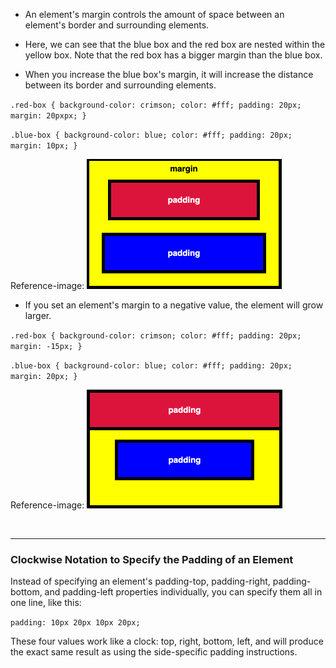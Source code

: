 - An element's margin controls the amount of space between an element's border and surrounding elements.

- Here, we can see that the blue box and the red box are nested within the yellow box. Note that the red box has a bigger margin than the blue box.

- When you increase the blue box's margin, it will increase the distance between its border and surrounding elements.

`
.red-box {
    background-color: crimson;
    color: #fff;
    padding: 20px;
    margin: 20pxpx;
  }
`

`
.blue-box {
    background-color: blue;
    color: #fff;
    padding: 20px;
    margin: 10px;
  }
`



Reference-image: 
![margin image][margin]

[margin]: images/margin.png "Margin"


- If you set an element's margin to a negative value, the element will grow larger.

`
.red-box {
    background-color: crimson;
    color: #fff;
    padding: 20px;
    margin: -15px;
  }
`

`
.blue-box {
    background-color: blue;
    color: #fff;
    padding: 20px;
    margin: 20px;
  }
`

Reference-image: 
![negative-margin image][negative-margin]

[negative-margin]: images/negative-margin.png "Margin"

<br>

-----------------------------------------------------------

### Clockwise Notation to Specify the Padding of an Element

Instead of specifying an element's padding-top, padding-right, padding-bottom, and padding-left properties individually, you can specify them all in one line, like this:

`
padding: 10px 20px 10px 20px;
`

These four values work like a clock: top, right, bottom, left, and will produce the exact same result as using the side-specific padding instructions.

